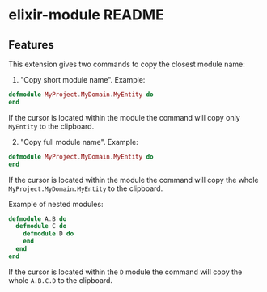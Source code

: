 # elixir-module README

## Features

This extension gives two commands to copy the closest module name:
1. "Copy short module name". Example:
```elixir
defmodule MyProject.MyDomain.MyEntity do
end
```
If the cursor is located within the module the command will copy only `MyEntity` to the clipboard.

2. "Copy full module name". Example:
```elixir
defmodule MyProject.MyDomain.MyEntity do
end
```
If the cursor is located within the module the command will copy the whole `MyProject.MyDomain.MyEntity` to the clipboard.

Example of nested modules:
```elixir
defmodule A.B do
  defmodule C do
    defmodule D do
    end
  end
end
```
If the cursor is located within the `D` module the command will copy the whole `A.B.C.D` to the clipboard.
